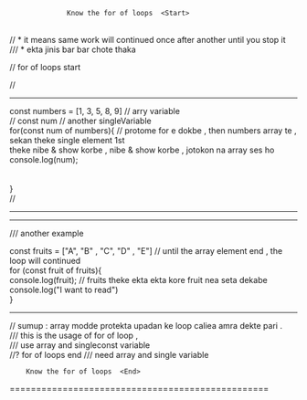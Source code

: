 
                  Know the for of loops  <Start>
<br>
// * it means same work will continued once after another until you stop it  <br>
/// * ekta jinis bar bar chote thaka  <br>

// for of loops  start  <br>

//


----------------------------------------------------------

const numbers = [1, 3, 5, 8, 9] // arry variable <br>
// const num // another singleVariable <br>
for(const num of numbers){ // protome for e dokbe , then numbers array te , sekan theke single element 1st <br>theke nibe  & show korbe , nibe & show korbe , jotokon na array ses ho<br>
    console.log(num);<br>
  <br>  
}<br>
//

----------------------------------------------------------
----------------------------------------------------------
/// another example <br>

const fruits = ["A", "B" , "C", "D" , "E"] // until the array element end , the loop  will continued<br> 
for (const fruit of fruits){<br>
console.log(fruit); // fruits theke ekta ekta kore fruit nea seta dekabe <br>
console.log("I want to read")<br>
}<br>

----------------------------------------------------------
// sumup : array modde protekta upadan ke loop caliea amra dekte pari .<br>
/// this is the usage of for of loop ,<br>
/// use array and singleconst variable<br>
//? for of loops  end /// need array and single variable<br>

        Know the for of loops  <End>
=================================================